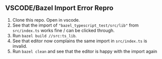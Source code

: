 ## VSCODE/Bazel Import Error Repro

1. Clone this repo. Open in vscode.
2. See that the import of `"bazel_typescript_test/src/lib"` from `src/index.ts` works fine / can be clicked through.
3. Run `bazel build //src:ts_lib`.
4. See that editor now complains the same import in `src/index.ts` is invalid.
5. Run `bazel clean` and see that the editor is happy with the import again